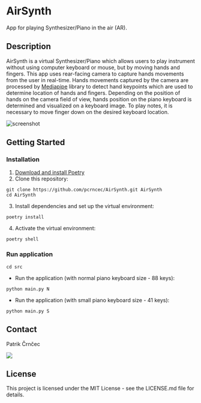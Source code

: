 # AirSynth

App for playing Synthesizer/Piano in the air (AR).

## Description

AirSynth is a virtual Synthesizer/Piano which allows users to play instrument without using computer keyboard or mouse, but by moving hands and fingers. This app uses rear-facing camera to capture hands movements from the user in real-time. Hands movements captured by the camera are processed by [Mediapipe](https://mediapipe.dev/) library to detect hand keypoints which are used to determine location of hands and fingers. Depending on the position of hands on the camera field of view, hands position on the piano keyboard is determined and visualized on a keyboard image. To play notes, it is necessary to move finger down on the desired keyboard location.

![screenshot](https://user-images.githubusercontent.com/52979645/156063098-79e9f614-1c75-4f33-ac62-1d41beafea92.png)


## Getting Started

### Installation

1. [Download and install Poetry](https://python-poetry.org/docs/#installation)
2. Clone this repository:
```shell
git clone https://github.com/pcrncec/AirSynth.git AirSynth
cd AirSynth
```
3. Install dependencies and set up the virtual environment:
```shell
poetry install
```
4. Activate the virtual environment:
```shell
poetry shell
```

### Run application

```shell
cd src
```
- Run the application (with normal piano keyboard size - 88 keys):
```shell
python main.py N
```
- Run the application (with small piano keyboard size - 41 keys):
```shell
python main.py S
```

## Contact

Patrik Črnčec

<a href="mailto:rnecpatrik95@gmail.com?"><img src="https://img.shields.io/badge/gmail-%23DD0031.svg?&style=for-the-badge&logo=gmail&logoColor=white"/></a>

## License

This project is licensed under the MIT License - see the LICENSE.md file for details.
